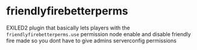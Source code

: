 # friendlyfirebetterperms

EXILED2 plugin that basically lets players with the `friendlyfirebetterperms.use` permission node enable and disable friendly fire
made so you dont have to give admins serverconfig permissions

